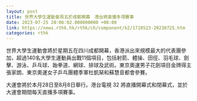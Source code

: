```yaml
---
layout: post
title: 世界大學生運動會周五於成都開幕　港台將直播多項賽事
date: 2023-07-25 20:06:02.000000000 +08:00
link: https://news.rthk.hk/rthk/ch/component/k2/1710523-20230725.htm
categories: rthk
---
```


世界大學生運動會將於星期五在四川成都開幕，香港派出來規模最大的代表團參加，超過140名大學生運動員出戰11個項目，包括射箭、體操、田徑、羽毛球、劍擊、游泳、乒乓球、跆拳道、網球、排球及武術。東京奧運男子花劍項目金牌得主張家朗、東京奧運女子乒乓團體季軍杜凱琹和蘇慧音都會參賽。

大運會將於本月28日至8月8日舉行。港台電視 32 將直播開幕式和閉幕式，並於大運會期間每天直播多項賽事。
